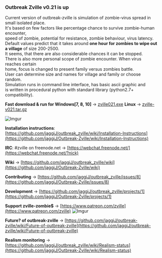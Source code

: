 ### Outbreak Zville v0.21 is up 

Current version of outbreak-zville is simulation of zombie-virus spread in small isolated place.  
It's based on few factors like percentage chance to survive zombie-human encounter,  
speed of zombie, potential for resistance, zombie behaviour, virus latency.  
Default values predict that it takes around __one hour for zombies to wipe out a village__ of size 
200-2500.  
It seems, that there are also considerable chances it can be stopped.  
There is also more personal scope of zombie encounter. When virus reaches certain  
home, focus is changed to present family versus zombies battle.  
User can determine size and names for village and family or choose random.  
Simulation runs in command line interface, has basic ascii graphic and  
is written in procedural python with standard library (python2.7+ compatibility).  

**Fast download & run for Windows[7, 8, 10]** -> [zville021.exe](https://github.com/jaggiJ/Outbreak-Zville/releases/download/v0.21/zville021.exe)   **Linux** -> [zville-v021.tar.gz](https://github.com/jaggiJ/Outbreak-Zville/releases/download/v0.21/zville-v021.tar.gz)

![Imgur](https://i.imgur.com/d5SR4Qv.png)

**Installation instructions**: [https://github.com/jaggiJ/outbreak_zville/wiki/Installation-Instructions](https://github.com/jaggiJ/Outbreak-Zville/wiki/Installation-Instructions)

**IRC**: #zville on freenode.net -> [https://webchat.freenode.net/](https://webchat.freenode.net/?nick)

**Wiki** -> [https://github.com/jaggiJ/outbreak_zville/wiki](https://github.com/jaggiJ/Outbreak-Zville/wiki)

**Contributing** -> [https://github.com/jaggiJ/outbreak_zville/issues/8](https://github.com/jaggiJ/Outbreak-Zville/issues/8)

**Development** -> [https://github.com/jaggiJ/outbreak_zville/projects/1](https://github.com/jaggiJ/Outbreak-Zville/projects/1)  

**Support zville-zombie$** -> [https://www.patreon.com/zville](https://www.patreon.com/zville)    ![Imgur](https://i.imgur.com/S44353Z.png)  

**Future? of outbreak-zville** -> [https://github.com/jaggiJ/outbreak-zville/wiki/Future-of-outbreak-zville](https://github.com/jaggiJ/outbreak-zville/wiki/Future-of-outbreak-zville)

**Realism monitoring** -> [https://github.com/jaggiJ/outbreak_zville/wiki/Realism-status](https://github.com/jaggiJ/Outbreak-Zville/wiki/Realism-status)
